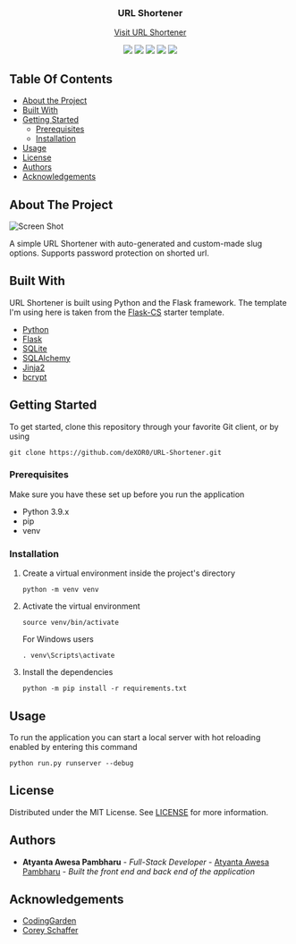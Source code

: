 <br/>
<p align="center">
  <h3 align="center">URL Shortener</h3>

  <p align="center">
    <a href="https://www.awesa.xyz/">Visit URL Shortener</a>
  </p>
</p>

<p align="center">
  <img src="https://img.shields.io/badge/Python-3776AB.svg?style=for-the-badge&logo=Python&logoColor=white" />
  <img src="https://img.shields.io/badge/Flask-000000.svg?style=for-the-badge&logo=Flask&logoColor=white" />
  <img src="https://img.shields.io/badge/SQLite-003B57.svg?style=for-the-badge&logo=SQLite&logoColor=white" />
  <img src="https://img.shields.io/badge/Jinja-B41717.svg?style=for-the-badge&logo=Jinja&logoColor=white" />
  <img src="https://img.shields.io/badge/Bootstrap-7952B3.svg?style=for-the-badge&logo=Bootstrap&logoColor=white" />
</p>

## Table Of Contents

* [About the Project](#about-the-project)
* [Built With](#built-with)
* [Getting Started](#getting-started)
  * [Prerequisites](#prerequisites)
  * [Installation](#installation)
* [Usage](#usage)
* [License](#license)
* [Authors](#authors)
* [Acknowledgements](#acknowledgements)

## About The Project

![Screen Shot](https://media.discordapp.net/attachments/846612997836505088/1072945697621549126/image.png?width=1202&height=676)

A simple URL Shortener with auto-generated and custom-made slug options. Supports password protection on shorted url.

## Built With

URL Shortener is built using Python and the Flask framework. The template I'm using here is taken from the [Flask-CS](https://github.com/deXOR0/Flask-CS) starter template.

* [Python](https://www.python.org/)
* [Flask](https://flask.palletsprojects.com/en/2.2.x/)
* [SQLite](https://www.sqlite.org/index.html)
* [SQLAlchemy](https://www.sqlalchemy.org/)
* [Jinja2](https://jinja.palletsprojects.com/en/3.1.x/)
* [bcrypt](https://pypi.org/project/bcrypt/)

## Getting Started

To get started, clone this repository through your favorite Git client, or by using 
```
git clone https://github.com/deXOR0/URL-Shortener.git
```

### Prerequisites

Make sure you have these set up before you run the application
* Python 3.9.x
* pip
* venv

### Installation

1. Create a virtual environment inside the project's directory
    ```
    python -m venv venv
    ```

2. Activate the virtual environment
   ```
   source venv/bin/activate
   ```
   For Windows users
   ```
   . venv\Scripts\activate
   ```

3. Install the dependencies
   ```
   python -m pip install -r requirements.txt
   ```

## Usage

To run the application you can start a local server with hot reloading enabled by entering this command
```
python run.py runserver --debug
```

## License

Distributed under the MIT License. See [LICENSE](https://github.com/deXOR0/URL-Shortener/blob/main/LICENSE.md) for more information.

## Authors

* **Atyanta Awesa Pambharu** - *Full-Stack Developer* - [Atyanta Awesa Pambharu](https://github.com/deXOR0/) - *Built the front end and back end of the application*

## Acknowledgements

* [CodingGarden](https://github.com/CodingGarden/miniature-umbrella)
* [Corey Schaffer](https://www.youtube.com/watch?v=44PvX0Yv368&list=PL-osiE80TeTs4UjLw5MM6OjgkjFeUxCYH&index=5)
